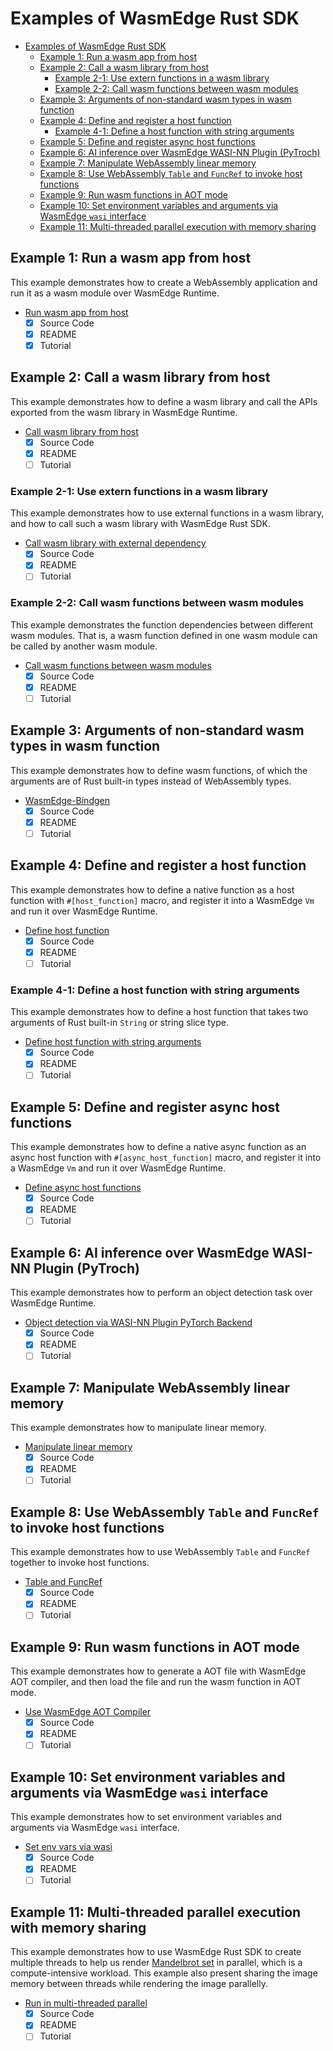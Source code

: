 # Examples of WasmEdge Rust SDK

- [Examples of WasmEdge Rust SDK](#examples-of-wasmedge-rust-sdk)
  - [Example 1: Run a wasm app from host](#example-1-run-a-wasm-app-from-host)
  - [Example 2: Call a wasm library from host](#example-2-call-a-wasm-library-from-host)
    - [Example 2-1: Use extern functions in a wasm library](#example-2-1-use-extern-functions-in-a-wasm-library)
    - [Example 2-2: Call wasm functions between wasm modules](#example-2-2-call-wasm-functions-between-wasm-modules)
  - [Example 3: Arguments of non-standard wasm types in wasm function](#example-3-arguments-of-non-standard-wasm-types-in-wasm-function)
  - [Example 4: Define and register a host function](#example-4-define-and-register-a-host-function)
    - [Example 4-1: Define a host function with string arguments](#example-4-1-define-a-host-function-with-string-arguments)
  - [Example 5: Define and register async host functions](#example-5-define-and-register-async-host-functions)
  - [Example 6: AI inference over WasmEdge WASI-NN Plugin (PyTroch)](#example-6-ai-inference-over-wasmedge-wasi-nn-plugin-pytroch)
  - [Example 7: Manipulate WebAssembly linear memory](#example-7-manipulate-webassembly-linear-memory)
  - [Example 8: Use WebAssembly `Table` and `FuncRef` to invoke host functions](#example-8-use-webassembly-table-and-funcref-to-invoke-host-functions)
  - [Example 9: Run wasm functions in AOT mode](#example-9-run-wasm-functions-in-aot-mode)
  - [Example 10: Set environment variables and arguments via WasmEdge `wasi` interface](#example-10-set-environment-variables-and-arguments-via-wasmedge-wasi-interface)
  - [Example 11: Multi-threaded parallel execution with memory sharing](#example-11-multi-threaded-parallel-execution-with-memory-sharing)

## Example 1: Run a wasm app from host

This example demonstrates how to create a WebAssembly application and run it as a wasm module over WasmEdge Runtime.

- [Run wasm app from host](run-wasm-app-from-host)
  - [x] Source Code
  - [x] README
  - [x] Tutorial

## Example 2: Call a wasm library from host

This example demonstrates how to define a wasm library and call the APIs exported from the wasm library in WasmEdge Runtime.

- [Call wasm library from host](call-wasm-lib-from-host)
  - [x] Source Code
  - [x] README
  - [ ] Tutorial

### Example 2-1: Use extern functions in a wasm library

This example demonstrates how to use external functions in a wasm library, and how to call such a wasm library with WasmEdge Rust SDK.

- [Call wasm library with external dependency](call-wasm-lib-with-external-deps)
  - [x] Source Code
  - [x] README
  - [ ] Tutorial

### Example 2-2: Call wasm functions between wasm modules

This example demonstrates the function dependencies between different wasm modules. That is, a wasm function defined in one wasm module can be called by another wasm module.

- [Call wasm functions between wasm modules](load-module-in-module)
  - [x] Source Code
  - [x] README
  - [ ] Tutorial

## Example 3: Arguments of non-standard wasm types in wasm function

This example demonstrates how to define wasm functions, of which the arguments are of Rust built-in types instead of WebAssembly types.

- [WasmEdge-Bindgen](wasmedge-bindgen)
  - [x] Source Code
  - [x] README
  - [ ] Tutorial

## Example 4: Define and register a host function

This example demonstrates how to define a native function as a host function with `#[host_function]` macro, and register it into a WasmEdge `Vm` and run it over WasmEdge Runtime.

- [Define host function](define-host-func)
  - [x] Source Code
  - [x] README
  - [ ] Tutorial

### Example 4-1: Define a host function with string arguments

This example demonstrates how to define a host function that takes two arguments of Rust built-in `String` or string slice type.

- [Define host function with string arguments](define-host-func-with-string-args)
  - [x] Source Code
  - [x] README
  - [ ] Tutorial

## Example 5: Define and register async host functions

This example demonstrates how to define a native async function as an async host function with `#[async_host_function]` macro, and register it into a WasmEdge `Vm` and run it over WasmEdge Runtime.

- [Define async host functions](define-async-host-func)
  - [x] Source Code
  - [x] README
  - [ ] Tutorial

## Example 6: AI inference over WasmEdge WASI-NN Plugin (PyTroch)

This example demonstrates how to perform an object detection task over WasmEdge Runtime.

- [Object detection via WASI-NN Plugin PyTorch Backend](object-detection-via-wasinn)
  - [x] Source Code
  - [x] README
  - [ ] Tutorial

## Example 7: Manipulate WebAssembly linear memory

This example demonstrates how to manipulate linear memory.

- [Manipulate linear memory](manipulate-linear-memory)
  - [x] Source Code
  - [x] README
  - [ ] Tutorial

## Example 8: Use WebAssembly `Table` and `FuncRef` to invoke host functions

This example demonstrates how to use WebAssembly `Table` and `FuncRef` together to invoke host functions.

- [Table and FuncRef](table-and-funcref)
  - [x] Source Code
  - [x] README
  - [ ] Tutorial

## Example 9: Run wasm functions in AOT mode

This example demonstrates how to generate a AOT file with WasmEdge AOT compiler, and then load the file and run the wasm function in AOT mode.

- [Use WasmEdge AOT Compiler](run-wasm-func-in-aot-mode)
  - [x] Source Code
  - [x] README
  - [ ] Tutorial

## Example 10: Set environment variables and arguments via WasmEdge `wasi` interface

This example demonstrates how to set environment variables and arguments via WasmEdge `wasi` interface.

- [Set env vars via wasi](set-env-vars-via-wasi)
  - [x] Source Code
  - [x] README
  - [ ] Tutorial

## Example 11: Multi-threaded parallel execution with memory sharing

This example demonstrates how to use WasmEdge Rust SDK to create multiple threads to help us render [Mandelbrot set](https://en.wikipedia.org/wiki/Mandelbrot_set) in parallel, which is a compute-intensive workload. This example also present sharing the image memory between threads while rendering the image parallelly.

- [Run in multi-threaded parallel](multi-threaded-parallel)
  - [x] Source Code
  - [x] README
  - [ ] Tutorial
